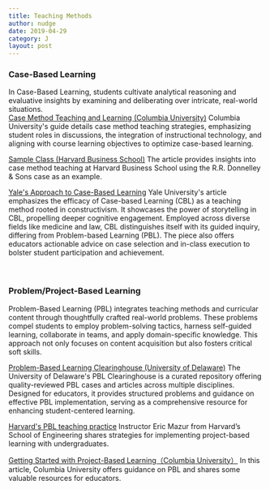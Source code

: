 ```yaml
---
title: Teaching Methods
author: nudge
date: 2019-04-29
category: J
layout: post
---
```


### Case-Based Learning


In Case-Based Learning, students cultivate analytical reasoning and evaluative insights by examining and deliberating over intricate, real-world situations.
<br>
[Case Method Teaching and Learning (Columbia University)](https://ctl.columbia.edu/resources-and-technology/resources/case-method/)
Columbia University's guide details case method teaching strategies, emphasizing student roles in discussions, the integration of instructional technology, and aligning with course learning objectives to optimize case-based learning.
<br>

[Sample Class (Harvard Business School)](https://www.hbs.edu/teaching/case-method/Pages/sample-class.aspx)
The article provides insights into case method teaching at Harvard Business School using the R.R. Donnelley & Sons case as an example.
<br>

[Yale's Approach to Case-Based Learning](https://poorvucenter.yale.edu/strategic-resources-digital-publications/strategies-teaching/case-based-learning)
Yale University's article emphasizes the efficacy of Case-based Learning (CBL) as a teaching method rooted in constructivism. It showcases the power of storytelling in CBL, propelling deeper cognitive engagement. Employed across diverse fields like medicine and law, CBL distinguishes itself with its guided inquiry, differing from Problem-based Learning (PBL). The piece also offers educators actionable advice on case selection and in-class execution to bolster student participation and achievement.
<br>
<br>
<br>

### Problem/Project-Based Learning
Problem-Based Learning (PBL) integrates teaching methods and curricular content through thoughtfully crafted real-world problems. These problems compel students to employ problem-solving tactics, harness self-guided learning, collaborate in teams, and apply domain-specific knowledge. This approach not only focuses on content acquisition but also fosters critical soft skills.
<br>

[Problem-Based Learning Clearinghouse (University of Delaware)](https://itue.udel.edu/pbl/problems/) The University of Delaware's PBL Clearinghouse is a curated repository offering quality-reviewed PBL cases and articles across multiple disciplines. Designed for educators, it provides structured problems and guidance on effective PBL implementation, serving as a comprehensive resource for enhancing student-centered learning.
<br>

[Harvard's PBL teaching practice](https://instructionalmoves.gse.harvard.edu/project-based-learning) Instructor Eric Mazur from Harvard’s School of Engineering shares strategies for implementing project-based learning with undergraduates.
<br>

[Getting Started with Project-Based Learning（Columbia University）](https://ctl.columbia.edu/resources-and-technology/resources/project-based-learning/) In this article, Columbia University offers guidance on PBL and shares some valuable resources for educators.

<br>
<br>
<br>
<br>
<br>
<br>



